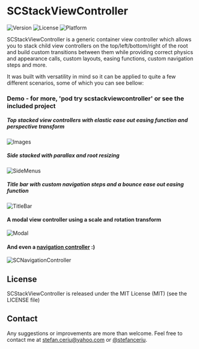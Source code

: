 # SCStackViewController

![Version](https://img.shields.io/cocoapods/v/SCStackViewController.svg)&nbsp;![License](https://img.shields.io/cocoapods/l/SCStackViewController.svg)&nbsp;![Platform](https://img.shields.io/cocoapods/p/SCStackViewController.svg)

SCStackViewController is a generic container view controller which allows you to stack child view controllers on the top/left/bottom/right of the root and build custom transitions between them while providing correct physics and appearance calls, custom layouts, easing functions, custom navigation steps and more.

It was built with versatility in mind so it can be applied to quite a few different scenarios, some of which you can see bellow:

### Demo - for more, 'pod try scstackviewcontroller' or see the included project
##### Top stacked view controllers with elastic ease out easing function and perspective transform
![Images](https://drive.google.com/uc?export=download&id=0ByLCkUO90ltoOFo5dnUyWUZKb0U)

##### Side stacked with parallax and root resizing
![SideMenus](https://drive.google.com/uc?export=download&id=0ByLCkUO90ltobzJzclBuZmxkV3M)

##### Title bar with custom navigation steps and a bounce ease out easing function
![TitleBar](https://drive.google.com/uc?export=download&id=0ByLCkUO90ltoZTh2SW5kdHl2YlU)

#### A modal view controller using a scale and rotation transform
![Modal](https://drive.google.com/uc?export=download&id=0ByLCkUO90ltoZjRqUk1iWlpScEE)

#### And even a [navigation controller](https://github.com/stefanceriu/SCNavigationController) :)
![SCNavigationController](https://drive.google.com/uc?export=download&id=0ByLCkUO90ltoVFVNR1A2b0wwa1k)

## License
SCStackViewController is released under the MIT License (MIT) (see the LICENSE file)

## Contact
Any suggestions or improvements are more than welcome.
Feel free to contact me at [stefan.ceriu@yahoo.com](mailto:stefan.ceriu@yahoo.com) or [@stefanceriu](https://twitter.com/stefanceriu).
